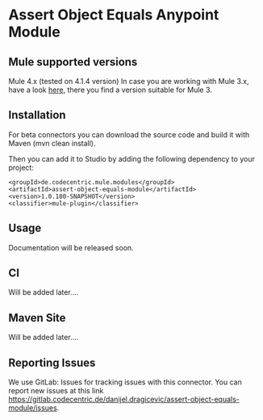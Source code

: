 # Assert Object Equals Anypoint Module

## Mule supported versions
Mule 4.x (tested on 4.1.4 version)
In case you are working with Mule 3.x, have a look [here](https://github.com/rbutenuth/assert-object-equals-connector), there you find a version suitable for Mule 3.

## Installation
For beta connectors you can download the source code and build it with Maven (mvn clean install).

Then you can add it to Studio by adding the following dependency to your project:

```
<groupId>de.codecentric.mule.modules</groupId>
<artifactId>assert-object-equals-module</artifactId>
<version>1.0.180-SNAPSHOT</version>
<classifier>mule-plugin</classifier>
```

## Usage

Documentation will be released soon.

## CI

Will be added later....

## Maven Site

Will be added later....

## Reporting Issues

We use GitLab: Issues for tracking issues with this connector. You can report new issues at this link https://gitlab.codecentric.de/danijel.dragicevic/assert-object-equals-module/issues.